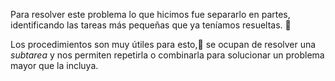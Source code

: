 Para resolver este problema lo que hicimos fue separarlo en partes, identificando las tareas más pequeñas que ya teníamos resueltas. :wrench: 

Los procedimientos son muy útiles para esto,:raised_hands: se ocupan de resolver una _subtarea_ y nos permiten repetirla o combinarla para solucionar un problema mayor que la incluya.
